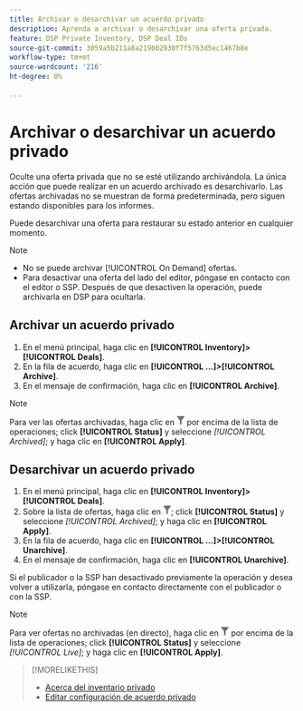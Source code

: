 ```yaml
---
title: Archivar o desarchivar un acuerdo privado
description: Aprenda a archivar o desarchivar una oferta privada.
feature: DSP Private Inventory, DSP Deal IDs
source-git-commit: 3059a5b211a8a219b02930f7f5763d5ec1467b8e
workflow-type: tm+mt
source-wordcount: '216'
ht-degree: 0%

---
```


# Archivar o desarchivar un acuerdo privado

Oculte una oferta privada que no se esté utilizando archivándola. La única acción que puede realizar en un acuerdo archivado es desarchivarlo. Las ofertas archivadas no se muestran de forma predeterminada, pero siguen estando disponibles para los informes.

Puede desarchivar una oferta para restaurar su estado anterior en cualquier momento.

>[!NOTE]
>
>* No se puede archivar [!UICONTROL On Demand] ofertas.
>* Para desactivar una oferta del lado del editor, póngase en contacto con el editor o SSP. Después de que desactiven la operación, puede archivarla en DSP para ocultarla.


## Archivar un acuerdo privado

1. En el menú principal, haga clic en **[!UICONTROL Inventory]>[!UICONTROL Deals]**.
1. En la fila de acuerdo, haga clic en **[!UICONTROL ...]>[!UICONTROL Archive]**.
1. En el mensaje de confirmación, haga clic en **[!UICONTROL Archive]**.

>[!NOTE]
>
>Para ver las ofertas archivadas, haga clic en ![Filtro](/help/dsp/assets/filter.png) por encima de la lista de operaciones; click **[!UICONTROL Status]** y seleccione *[!UICONTROL Archived]*; y haga clic en **[!UICONTROL Apply]**.<!-- Verify the text to apply the filter(s).)-->

## Desarchivar un acuerdo privado

1. En el menú principal, haga clic en **[!UICONTROL Inventory]>[!UICONTROL Deals]**.
1. Sobre la lista de ofertas, haga clic en ![Filtro](/help/dsp/assets/filter.png); click **[!UICONTROL Status]** y seleccione *[!UICONTROL Archived]*; y haga clic en **[!UICONTROL Apply]**.<!-- Verify the text to apply the filter(s).)-->
1. En la fila de acuerdo, haga clic en **[!UICONTROL ...]>[!UICONTROL Unarchive]**.
1. En el mensaje de confirmación, haga clic en **[!UICONTROL Unarchive]**.

Si el publicador o la SSP han desactivado previamente la operación y desea volver a utilizarla, póngase en contacto directamente con el publicador o con la SSP.

>[!NOTE]
>
>Para ver ofertas no archivadas (en directo), haga clic en ![Filtro](/help/dsp/assets/filter.png) por encima de la lista de operaciones; click **[!UICONTROL Status]** y seleccione *[!UICONTROL Live]*; y haga clic en **[!UICONTROL Apply]**.<!-- Verify the text to apply the filter(s).)-->

>[!MORELIKETHIS]
>
>* [Acerca del inventario privado](private-inventory-about.md)
>* [Editar configuración de acuerdo privado](/help/dsp/inventory/deal-id-edit.md)


